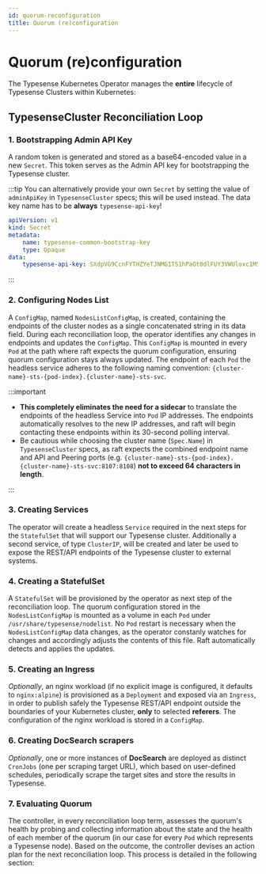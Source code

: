 ```yaml
---
id: quorum-reconfiguration
title: Quorum (re)configuration
---
```


# Quorum (re)configuration

The Typesense Kubernetes Operator manages the **entire** lifecycle of Typesense Clusters within Kubernetes:

## TypesenseCluster Reconciliation Loop

### 1. Bootstrapping Admin API Key

A random token is generated and stored as a base64-encoded value in a new `Secret`. This token serves as the Admin API key for bootstrapping the Typesense cluster.

:::tip
You can alternatively provide your own `Secret` by setting the value of `adminApiKey` in `TypesenseCluster` specs; this will be used instead. The data key name has to be **always** `typesense-api-key`!

```yaml
apiVersion: v1
kind: Secret
metadata:
    name: typesense-common-bootstrap-key
    type: Opaque
data:
    typesense-api-key: SXdpVG9CcnFYTHZYeTJNMG1TS1hPaGt0dlFUY3VWUloxc1M5REtsRUNtMFFwQU93R1hoanVIVWJLQnE2ejdlSQ==
```

:::

### 2. Configuring Nodes List

A `ConfigMap`, named `NodesListConfigMap`, is created, containing the endpoints of the cluster nodes as a single concatenated string in its data field. During each reconciliation loop, the operator identifies any changes in endpoints and updates the `ConfigMap`. This `ConfigMap` is mounted in every `Pod` at the path where raft expects the quorum configuration, ensuring quorum configuration stays always updated. The endpoint of each `Pod` the headless service adheres to the following naming convention:  `{cluster-name}-sts-{pod-index}.{cluster-name}-sts-svc`.

:::important

- **This completely eliminates the need for a sidecar** to translate the endpoints of the headless Service into `Pod` IP addresses. The endpoints automatically resolves to the new IP addresses, and raft will begin contacting these endpoints within its 30-second polling interval.
- Be cautious while choosing the cluster name (`Spec.Name`) in `TypesenseCluster` specs, as raft expects the combined endpoint name and API and Peering ports (e.g. `{cluster-name}-sts-{pod-index}.{cluster-name}-sts-svc:8107:8108`) **not to exceed 64 characters in length**.

:::

### 3. Creating Services

The operator will create a headless `Service` required in the next steps for the `StatefulSet` that will support our Typesense cluster. Additionally a second service, of type `ClusterIP`, will be created and later be used to expose the REST/API endpoints of the Typesense cluster to external systems.

### 4. Creating a StatefulSet

A `StatefulSet` will be provisioned by the operator as next step of the reconciliation loop. The quorum configuration stored in the `NodesListConfigMap` is mounted as a volume in each `Pod` under `/usr/share/typesense/nodelist`. No `Pod` restart is necessary when the `NodesListConfigMap` data changes, as the operator constanly watches for changes and accordingly adjusts the contents of this file. Raft automatically detects and applies the updates.

### 5. Creating an Ingress

*Optionally*, an nginx workload (if no explicit image is configured, it defaults to `nginx:alpine`) is provisioned as a `Deployment` and exposed via an `Ingress`, in order to publish safely the Typesense REST/API endpoint outside the boundaries of your Kubernetes cluster, **only** to selected **referers**. The configuration of the nginx workload is stored in a `ConfigMap`.

### 6. Creating DocSearch scrapers

*Optionally*, one or more instances of **DocSearch** are deployed as distinct `CronJobs` (one per scraping target URL), which based on user-defined schedules, periodically scrape the target sites and store the results in Typesense.

### 7. Evaluating Quorum

The controller, in every reconciliation loop term, assesses the quorum's health by probing and collecting information about the state and the health of each member of the quorum (in our case for every `Pod` which represents a Typesense node). Based on the outcome, the controller devises an action plan for the next reconciliation loop. This process is detailed in the following section:
